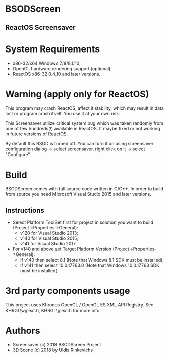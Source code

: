 
# BSODScreen
## ReactOS Screensaver

# System Requirements

+ x86-32/x64 Windows 7/8/8.1/10;
+ OpenGL hardware rendering support (optional);
+ ReactOS x86-32 0.4.10 and later versions.

# Warning (apply only for ReactOS)

This program may crash ReactOS, affect it stability, which may result in data lost or program crash itself. You use it at your own risk.

This Screensaver utilize critical system bug which was taken randomly from one of few hundreds(!) available in ReactOS. It maybe fixed or not working in future versions of ReactOS.

By default this BSOD is turned off. You can turn it on using screensaver configuration dialog -> select screensaver, right click on it -> select "Configure".

# Build

BSODScreen comes with full source code written in C/C++.
In order to build from source you need Microsoft Visual Studio 2015 and later versions.

## Instructions

* Select Platform ToolSet first for project in solution you want to build (Project->Properties->General): 
  * v120 for Visual Studio 2013;
  * v140 for Visual Studio 2015; 
  * v141 for Visual Studio 2017.
* For v140 and above set Target Platform Version (Project->Properties->General):
  * If v140 then select 8.1 (Note that Windows 8.1 SDK must be installed);
  * If v141 then select 10.0.17763.0 (Note that Windows 10.0.17763 SDK must be installed). 

# 3rd party components usage

This project uses Khronos OpenGL / OpenGL ES XML API Registry. See KHRGL\wglext.h, KHRGL\glext.h for more info.

# Authors

+ Screensaver (c) 2018 BSODScreen Project
+ 3D Scene (c) 2018 by Uldis Rinkevichs
